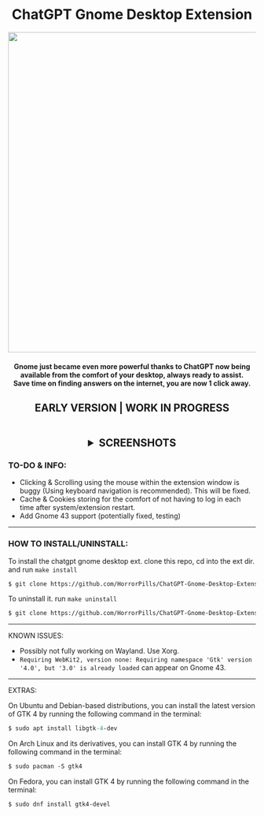 <div align="center">
 <h1>ChatGPT Gnome Desktop Extension</h1>
 <img width="650" src="https://user-images.githubusercontent.com/119129086/213536496-c204f289-45d8-4d45-aaa9-ea72cec31143.png">
</div>

<h4><p align="center">
Gnome just became even more powerful thanks to ChatGPT now being available from the comfort of your desktop, always ready to assist. <br>Save time on finding answers on the internet, you are now 1 click away.
</p>

<h2><p align="center">
EARLY VERSION | WORK IN PROGRESS
</p>

<br>
<!-- screenshots -->
<details markdown='1'><summary align="center">SCREENSHOTS</summary><div align="center">

![Screenshot from 2023-01-13 16-53-54](https://user-images.githubusercontent.com/21268783/212362417-1e06b82e-8abd-400a-9659-ba25611cd3ae.png)
![Screenshot from 2023-01-13 16-57-31](https://user-images.githubusercontent.com/21268783/212363907-ce25b9d3-dda9-4586-ae66-29fc2a118831.png)
</div></details>
<!-- end screenshots -->

 
### TO-DO & INFO:

- Clicking & Scrolling using the mouse within the extension window is buggy (Using keyboard navigation is recommended). This will be fixed.
- Cache & Cookies storing for the comfort of not having to log in each time after system/extension restart.
- Add Gnome 43 support (potentially fixed, testing)

---

### HOW TO INSTALL/UNINSTALL:

To install the chatgpt gnome desktop ext. clone this repo, cd into the ext dir. and run `make install`
```ocaml
$ git clone https://github.com/HorrorPills/ChatGPT-Gnome-Desktop-Extension && cd ChatGPT-Gnome-Desktop-Extension && sudo make install
```

To uninstall it. run `make uninstall`
```ocaml
$ git clone https://github.com/HorrorPills/ChatGPT-Gnome-Desktop-Extension && cd ChatGPT-Gnome-Desktop-Extension && sudo make uninstall
```

---

KNOWN ISSUES:

- Possibly not fully working on Wayland. Use Xorg.
- `Requiring WebKit2, version none: Requiring namespace 'Gtk' version '4.0', but '3.0' is already loaded` can appear on Gnome 43.

---

EXTRAS:

On Ubuntu and Debian-based distributions, you can install the latest version of GTK 4 by running the following command in the terminal:

```ocaml
$ sudo apt install libgtk-4-dev
```

On Arch Linux and its derivatives, you can install GTK 4 by running the following command in the terminal:

```ocaml
$ sudo pacman -S gtk4
```

On Fedora, you can install GTK 4 by running the following command in the terminal:

```ocaml
$ sudo dnf install gtk4-devel
```



